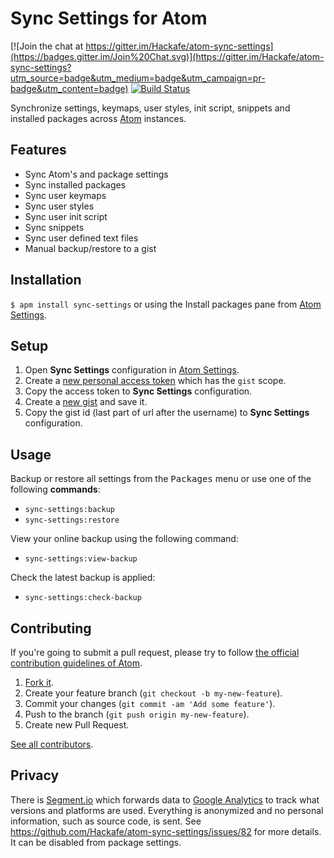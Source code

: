 # Sync Settings for Atom

[![Join the chat at https://gitter.im/Hackafe/atom-sync-settings](https://badges.gitter.im/Join%20Chat.svg)](https://gitter.im/Hackafe/atom-sync-settings?utm_source=badge&utm_medium=badge&utm_campaign=pr-badge&utm_content=badge)
[![Build Status](https://travis-ci.org/Hackafe/atom-sync-settings.svg?branch=master)](https://travis-ci.org/Hackafe/atom-sync-settings)

Synchronize settings, keymaps, user styles, init script, snippets and installed packages across [Atom](http://atom.io) instances.

## Features
* Sync Atom's and package settings
* Sync installed packages
* Sync user keymaps
* Sync user styles
* Sync user init script
* Sync snippets
* Sync user defined text files
* Manual backup/restore to a gist

## Installation

`$ apm install sync-settings` or using the Install packages pane from [Atom Settings](atom://config).

## Setup

1. Open **Sync Settings** configuration in [Atom Settings](atom://config).
2. Create a [new personal access token](https://github.com/settings/tokens/new) which has the `gist` scope.
3. Copy the access token to **Sync Settings** configuration.
4. Create a [new gist](https://gist.github.com/) and save it.
5. Copy the gist id (last part of url after the username) to **Sync Settings** configuration.

## Usage

Backup or restore all settings from the <kbd>Packages</kbd> menu or use one of the following **commands**:
* `sync-settings:backup`
* `sync-settings:restore`

View your online backup using the following command:
* `sync-settings:view-backup`

Check the latest backup is applied:
* `sync-settings:check-backup`

## Contributing

If you're going to submit a pull request, please try to follow
[the official contribution guidelines of Atom](https://atom.io/docs/latest/contributing).

1. [Fork it](https://github.com/Hackafe/atom-sync-settings/).
2. Create your feature branch (`git checkout -b my-new-feature`).
3. Commit your changes (`git commit -am 'Add some feature'`).
4. Push to the branch (`git push origin my-new-feature`).
5. Create new Pull Request.

[See all contributors](https://github.com/Hackafe/atom-sync-settings/graphs/contributors).

## Privacy

There is [Segment.io](https://segment.io/) which forwards data to [Google Analytics](http://www.google.com/analytics/) to track what versions and platforms
are used. Everything is anonymized and no personal information, such as source code,
is sent. See https://github.com/Hackafe/atom-sync-settings/issues/82 for more details.
It can be disabled from package settings.
